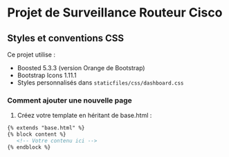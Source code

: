 # Projet de Surveillance Routeur Cisco

## Styles et conventions CSS

Ce projet utilise :
- Boosted 5.3.3 (version Orange de Bootstrap)
- Bootstrap Icons 1.11.1
- Styles personnalisés dans `staticfiles/css/dashboard.css`

### Comment ajouter une nouvelle page

1. Créez votre template en héritant de base.html :
```html
{% extends "base.html" %}
{% block content %}
   <!-- Votre contenu ici -->
{% endblock %}